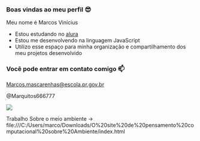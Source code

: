 ### Boas vindas ao meu perfil 😎

Meu nome é Marcos Vinícius

- Estou estudando no [alura](https://www.alura.com.br)
-  Estou me desenvolvendo na linguagem JavaScript
- Utilizo esse espaço para minha organização e compartilhamento dos meu projetos desenvolvido

### Você pode entrar em contato comigo  :mailbox:

Marcos.mascarenhas@escola.pr.gov.br

@Marquitos666777

![](https://media.tenor.com/Tw8FiJa_KWsAAAAd/alpha-wolf.gif)

Trabalho Sobre o meio ambiente ->   file:///C:/Users/marco/Downloads/O%20site%20de%20pensamento%20computacional%20sobre%20Ambiente/index.html
